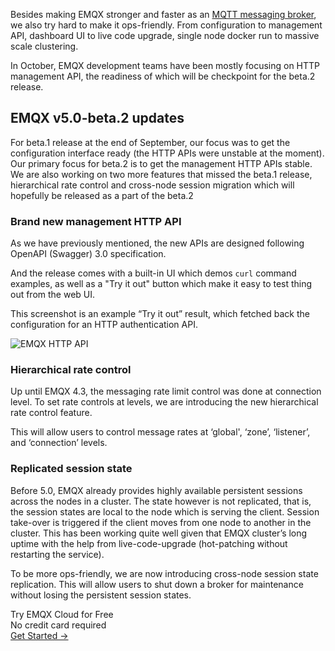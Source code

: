 Besides making EMQX stronger and faster as an [MQTT messaging broker](https://www.emqx.io), we also try hard to make it ops-friendly. From configuration to management API, dashboard UI to live code upgrade, single node docker run to massive scale clustering.

In October, EMQX development teams have been mostly focusing on HTTP management API, the readiness of which will be checkpoint for the beta.2 release.

## EMQX v5.0-beta.2 updates

For beta.1 release at the end of September, our focus was to get the configuration interface ready (the HTTP APIs were unstable at the moment). Our primary focus for beta.2 is to get the management HTTP APIs stable.
We are also working on two more features that missed the beta.1 release, hierarchical rate control and cross-node session migration which will hopefully be released as a part of the beta.2

### Brand new management HTTP API
 
As we have previously mentioned, the new APIs are designed following OpenAPI (Swagger) 3.0 specification.

And the release comes with a built-in UI which demos `curl` command examples, as well as a "Try it out" button which make it easy to test thing out from the web UI.

This screenshot is an example “Try it out” result, which fetched back the configuration for an HTTP authentication API.

![EMQX HTTP API](https://assets.emqx.com/images/deeea65360c4170719da545a84ab07e5.png)

### Hierarchical rate control

Up until EMQX 4.3, the messaging rate limit control was done at connection level. To set rate controls at levels, we are introducing the new hierarchical rate control feature.

This will allow users to control message rates at ‘global', ‘zone’, ‘listener’, and ‘connection’ levels.

### Replicated session state

Before 5.0, EMQX already provides highly available persistent sessions across the nodes in a cluster. The state however is not replicated, that is, the session states are local to the node which is serving the client. Session take-over is triggered if the client moves from one node to another in the cluster. This has been working quite well given that EMQX cluster’s long uptime with the help from live-code-upgrade (hot-patching without restarting the service).

To be more ops-friendly, we are now introducing cross-node session state replication. This will allow users to shut down a broker for maintenance without losing the persistent session states.


<section class="promotion">
    <div>
        Try EMQX Cloud for Free
        <div class="is-size-14 is-text-normal has-text-weight-normal">No credit card required</div>
    </div>
    <a href="https://www.emqx.com/en/signup?continue=https://cloud-intl.emqx.com/console/deployments/0?oper=new" class="button is-gradient px-5">Get Started →</a >
</section>
